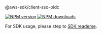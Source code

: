 @aws-sdk/client-sso-oidc

[![NPM version](https://img.shields.io/npm/v/@aws-sdk/client-sso-oidc/preview.svg)](https://www.npmjs.com/package/@aws-sdk/client-sso-oidc)
[![NPM downloads](https://img.shields.io/npm/dm/@aws-sdk/client-sso-oidc.svg)](https://www.npmjs.com/package/@aws-sdk/client-sso-oidc)

For SDK usage, please step to [SDK reademe](https://github.com/aws/aws-sdk-js-v3).
